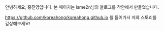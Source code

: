 안녕하세요, 홍진영입니다.
본 페이지는 isme2n님의 블로그를 착안해서 만들었습니다.

https://github.com/koreahong/koreahong.github.io 를 들어가서 저의 스토리를 감상해보세요!
